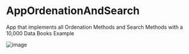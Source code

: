 # AppOrdenationAndSearch
App that implements all Ordenation Methods and Search Methods with a 10,000 Data Books Example

![image](https://github.com/GabrielMoraP/AppOrdenationAndSearch/assets/150285459/c425eac9-9761-4984-bd6f-5aabbab2babf)
